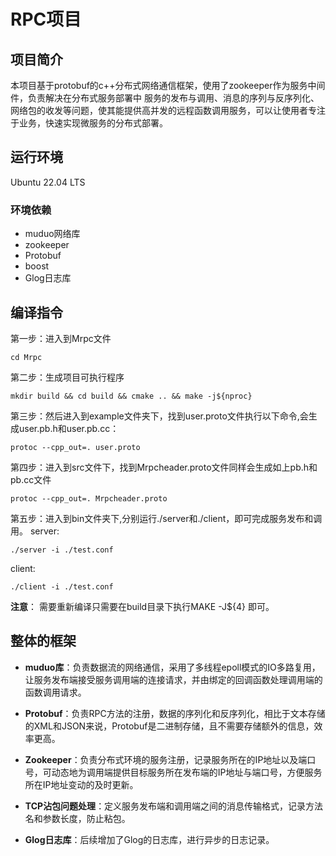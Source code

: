 # RPC项目

## 项目简介
本项目基于protobuf的c++分布式网络通信框架，使用了zookeeper作为服务中间件，负责解决在分布式服务部署中 服务的发布与调用、消息的序列与反序列化、网络包的收发等问题，使其能提供高并发的远程函数调用服务，可以让使用者专注于业务，快速实现微服务的分布式部署。

## 运行环境

Ubuntu 22.04 LTS

### 环境依赖
- muduo网络库
- zookeeper
- Protobuf
- boost
- Glog日志库

## 编译指令

第一步：进入到Mrpc文件
```shell
cd Mrpc
```

第二步：生成项目可执行程序
```shell
mkdir build && cd build && cmake .. && make -j${nproc} 
```

第三步：然后进入到example文件夹下，找到user.proto文件执行以下命令,会生成user.pb.h和user.pb.cc：
```shell
protoc --cpp_out=. user.proto
```

第四步：进入到src文件下，找到Mrpcheader.proto文件同样会生成如上pb.h和pb.cc文件
```shell
protoc --cpp_out=. Mrpcheader.proto
```

第五步：进入到bin文件夹下,分别运行./server和./client，即可完成服务发布和调用。
server:
```shell
./server -i ./test.conf
```

client:
```shell
./client -i ./test.conf
```

**注意**： 需要重新编译只需要在build目录下执行MAKE -J${4} 即可。


## 整体的框架

- **muduo库**：负责数据流的网络通信，采用了多线程epoll模式的IO多路复用，让服务发布端接受服务调用端的连接请求，并由绑定的回调函数处理调用端的函数调用请求。

- **Protobuf**：负责RPC方法的注册，数据的序列化和反序列化，相比于文本存储的XML和JSON来说，Protobuf是二进制存储，且不需要存储额外的信息，效率更高。

- **Zookeeper**：负责分布式环境的服务注册，记录服务所在的IP地址以及端口号，可动态地为调用端提供目标服务所在发布端的IP地址与端口号，方便服务所在IP地址变动的及时更新。

- **TCP沾包问题处理**：定义服务发布端和调用端之间的消息传输格式，记录方法名和参数长度，防止粘包。

- **Glog日志库**：后续增加了Glog的日志库，进行异步的日志记录。

